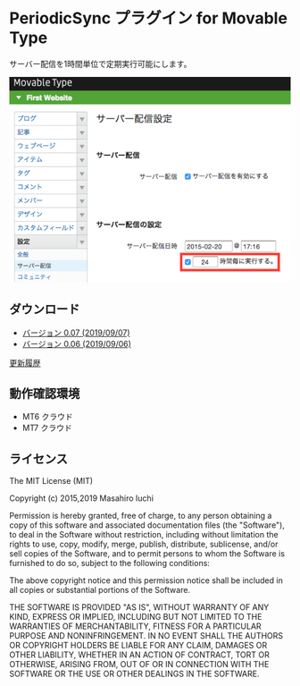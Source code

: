 # PeriodicSync プラグイン for Movable Type

サーバー配信を1時間単位で定期実行可能にします。

![スクリーンショット](https://github.com/masiuchi/mt-plugin-periodic-sync/raw/master/ScreenShot.png)

## ダウンロード

* [バージョン 0.07 (2019/09/07)](https://github.com/masiuchi/mt-plugin-periodic-sync/archive/0.07.zip)
* [バージョン 0.06 (2019/09/06)](https://github.com/masiuchi/mt-plugin-periodic-sync/archive/0.06.zip)

[更新履歴](https://github.com/masiuchi/mt-plugin-periodic-sync/releases)

## 動作確認環境

* MT6 クラウド
* MT7 クラウド

## ライセンス

The MIT License (MIT)

Copyright (c) 2015,2019 Masahiro Iuchi

Permission is hereby granted, free of charge, to any person obtaining a copy
of this software and associated documentation files (the "Software"), to deal
in the Software without restriction, including without limitation the rights
to use, copy, modify, merge, publish, distribute, sublicense, and/or sell
copies of the Software, and to permit persons to whom the Software is
furnished to do so, subject to the following conditions:

The above copyright notice and this permission notice shall be included in all
copies or substantial portions of the Software.

THE SOFTWARE IS PROVIDED "AS IS", WITHOUT WARRANTY OF ANY KIND, EXPRESS OR
IMPLIED, INCLUDING BUT NOT LIMITED TO THE WARRANTIES OF MERCHANTABILITY,
FITNESS FOR A PARTICULAR PURPOSE AND NONINFRINGEMENT. IN NO EVENT SHALL THE
AUTHORS OR COPYRIGHT HOLDERS BE LIABLE FOR ANY CLAIM, DAMAGES OR OTHER
LIABILITY, WHETHER IN AN ACTION OF CONTRACT, TORT OR OTHERWISE, ARISING FROM,
OUT OF OR IN CONNECTION WITH THE SOFTWARE OR THE USE OR OTHER DEALINGS IN THE
SOFTWARE.
